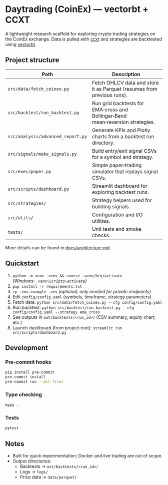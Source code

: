 # Daytrading (CoinEx) — vectorbt + CCXT

A lightweight research scaffold for exploring crypto trading strategies on the CoinEx exchange. Data is pulled with [ccxt](https://github.com/ccxt/ccxt) and strategies are backtested using [vectorbt](https://vectorbt.pro/).

## Project structure

| Path | Description |
| ---- | ----------- |
| `src/data/fetch_coinex.py` | Fetch OHLCV data and store it as Parquet (resumes from previous runs). |
| `src/backtest/run_backtest.py` | Run grid backtests for EMA‑cross and Bollinger‑Band mean‑reversion strategies. |
| `src/analysis/advanced_report.py` | Generate KPIs and Plotly charts from a backtest run directory. |
| `src/signals/make_signals.py` | Build entry/exit signal CSVs for a symbol and strategy. |
| `src/exec/paper.py` | Simple paper‑trading simulator that replays signal CSVs. |
| `src/scripts/dashboard.py` | Streamlit dashboard for exploring backtest runs. |
| `src/strategies/` | Strategy helpers used for building signals. |
| `src/utils/` | Configuration and I/O utilities. |
| `tests/` | Unit tests and smoke checks. |

More details can be found in [docs/architecture.md](docs/architecture.md).

## Quickstart

1. `python -m venv .venv && source .venv/bin/activate`  
   *(Windows: `.venv\Scripts\activate`)*
2. `pip install -r requirements.txt`
3. `cp .env.example .env` *(optional; only needed for private endpoints)*
4. Edit `config/config.yaml` (symbols, timeframe, strategy parameters)
5. Fetch data:  `python src/data/fetch_coinex.py --cfg config/config.yaml`
6. Run backtest: `python src/backtest/run_backtest.py --cfg config/config.yaml --strategy ema_cross`
7. See outputs in `out/backtests/<run_id>/` (CSV summary, equity chart, etc.)
8. Launch dashboard (from project root): `streamlit run src/scripts/dashboard.py`

## Development

### Pre-commit hooks

```sh
pip install pre-commit
pre-commit install
pre-commit run --all-files
```

### Type checking

```sh
mypy .
```

### Tests

```sh
pytest
```

## Notes

- Built for quick experimentation; Docker and live trading are out of scope.
- Output directories:
  - Backtests → `out/backtests/<run_id>/`
  - Logs → `logs/`
  - Price data → `data/parquet/`
